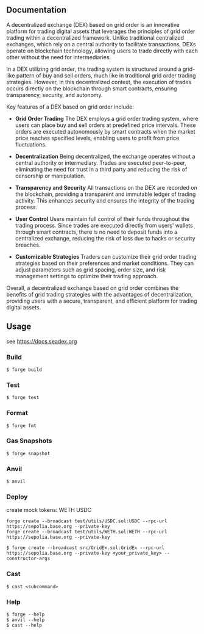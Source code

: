 
## Documentation

A decentralized exchange (DEX) based on grid order is an innovative platform for trading digital assets that leverages the principles of grid order trading within a decentralized framework. Unlike traditional centralized exchanges, which rely on a central authority to facilitate transactions, DEXs operate on blockchain technology, allowing users to trade directly with each other without the need for intermediaries.

In a DEX utilizing grid order, the trading system is structured around a grid-like pattern of buy and sell orders, much like in traditional grid order trading strategies. However, in this decentralized context, the execution of trades occurs directly on the blockchain through smart contracts, ensuring transparency, security, and autonomy.

Key features of a DEX based on grid order include:

* **Grid Order Trading**
The DEX employs a grid order trading system, where users can place buy and sell orders at predefined price intervals. These orders are executed autonomously by smart contracts when the market price reaches specified levels, enabling users to profit from price fluctuations.

* **Decentralization**
Being decentralized, the exchange operates without a central authority or intermediary. Trades are executed peer-to-peer, eliminating the need for trust in a third party and reducing the risk of censorship or manipulation.

* **Transparency and Security**
All transactions on the DEX are recorded on the blockchain, providing a transparent and immutable ledger of trading activity. This enhances security and ensures the integrity of the trading process.

* **User Control**
Users maintain full control of their funds throughout the trading process. Since trades are executed directly from users' wallets through smart contracts, there is no need to deposit funds into a centralized exchange, reducing the risk of loss due to hacks or security breaches.

* **Customizable Strategies**
Traders can customize their grid order trading strategies based on their preferences and market conditions. They can adjust parameters such as grid spacing, order size, and risk management settings to optimize their trading approach.

Overall, a decentralized exchange based on grid order combines the benefits of grid trading strategies with the advantages of decentralization, providing users with a secure, transparent, and efficient platform for trading digital assets.

## Usage

see https://docs.seadex.org

### Build

```shell
$ forge build
```

### Test

```shell
$ forge test
```

### Format

```shell
$ forge fmt
```

### Gas Snapshots

```shell
$ forge snapshot
```

### Anvil

```shell
$ anvil
```

### Deploy

create mock tokens: WETH USDC
```
forge create --broadcast test/utils/USDC.sol:USDC --rpc-url https://sepolia.base.org --private-key
forge create --broadcast test/utils/WETH.sol:WETH --rpc-url https://sepolia.base.org --private-key
```

```shell
$ forge create --broadcast src/GridEx.sol:GridEx --rpc-url https://sepolia.base.org --private-key <your_private_key> --constructor-args 
```

### Cast

```shell
$ cast <subcommand>
```

### Help

```shell
$ forge --help
$ anvil --help
$ cast --help
```
